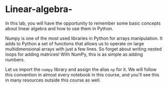 # Linear-algebra-

In this lab, you will have the opportunity to remember some basic concepts about linear algebra and how to use them in Python.

Numpy is one of the most used libraries in Python for arrays manipulation. It adds to Python a set of functions that allows us to operate on large multidimensional arrays with just a few lines. So forget about writing nested loops for adding matrices! With NumPy, this is as simple as adding numbers.

Let us import the `numpy` library and assign the alias `np` for it. We will follow this convention in almost every notebook in this course, and you'll see this in many resources outside this course as well.
